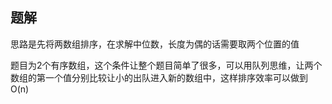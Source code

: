 ## 题解

思路是先将两数组排序，在求解中位数，长度为偶的话需要取两个位置的值

题目为2个有序数组，这个条件让整个题目简单了很多，可以用队列思维，让两个数组的第一个值分别比较让小的出队进入新的数组中，这样排序效率可以做到 O(n)




